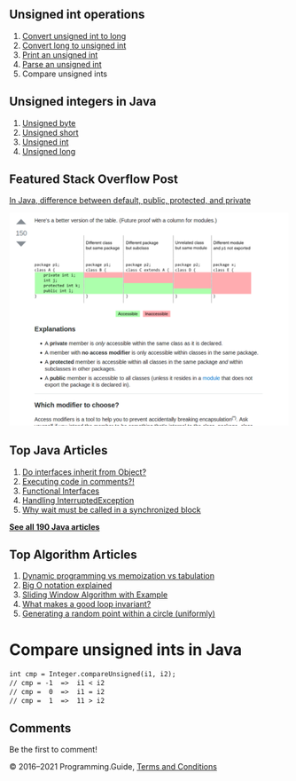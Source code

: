 <span class="underline"></span>

<span class="underline"></span>

## Unsigned int operations

1.  [Convert unsigned int to long](convert-unsigned-int-to-long.html)
2.  [Convert long to unsigned int](convert-long-to-unsigned-int.html)
3.  [Print an unsigned int](print-unsigned-int.html)
4.  [Parse an unsigned int](parse-unsigned-int.html)
5.  Compare unsigned ints

## Unsigned integers in Java

1.  [Unsigned byte](unsigned-byte.html)
2.  [Unsigned short](unsigned-short.html)
3.  [Unsigned int](unsigned-int.html)
4.  [Unsigned long](unsigned-long.html)

## Featured Stack Overflow Post

[In Java, difference between default, public, protected, and private](https://stackoverflow.com/a/33627846/276052)

[<img src="../images/so-featured-33627846.png" alt="StackOverflow screenshot thumbnail" class="screenshot" />](https://stackoverflow.com/a/33627846/276052)

<span class="underline"></span>

## Top Java Articles

1.  [Do interfaces inherit from Object?](do-interfaces-inherit-from-object.html)
2.  [Executing code in comments?!](executing-code-in-comments.html)
3.  [Functional Interfaces](functional-interfaces.html)
4.  [Handling InterruptedException](handling-interrupted-exceptions.html)
5.  [Why wait must be called in a synchronized block](why-wait-must-be-in-synchronized.html)

[**See all 190 Java articles**](index.html)

## Top Algorithm Articles

1.  [Dynamic programming vs memoization vs tabulation](../dynamic-programming-vs-memoization-vs-tabulation.html)
2.  [Big O notation explained](../big-o-notation-explained.html)
3.  [Sliding Window Algorithm with Example](../sliding-window-example.html)
4.  [What makes a good loop invariant?](../what-makes-a-good-loop-invariant.html)
5.  [Generating a random point within a circle (uniformly)](../random-point-within-circle.html)

# Compare unsigned ints in Java

    int cmp = Integer.compareUnsigned(i1, i2);
    // cmp = -1  =>  i1 < i2
    // cmp =  0  =>  i1 = i2
    // cmp =  1  =>  11 > i2

## Comments

Be the first to comment!

© 2016–2021 Programming.Guide, [Terms and Conditions](../terms-and-conditions.html)
